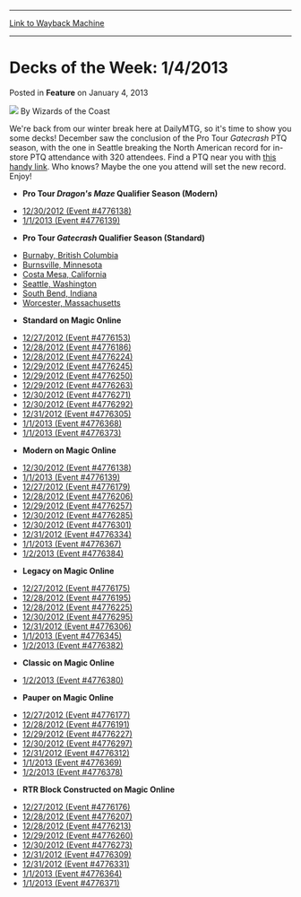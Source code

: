 
---
[Link to Wayback Machine](https://web.archive.org/web/20220129134100/https://magic.wizards.com/en/articles/archive/feature/decks-week-142013-2013-01-04)

[_metadata_:author]:- "Wizards of the Coast"
[_metadata_:description]:- "We're back from our winter break here at DailyMTG, so it's time to show you some decks! December saw the conclusion of the Pro Tour Gatecrash PTQ season, with the one in Seattle breaking the North American record for in-store PTQ attendance with 320 attendees. Find a PTQ near you with this handy link. Who knows? Maybe the one you attend will set the new record. Enjoy!"
[_metadata_:generator]:- "Drupal 7 (http://drupal.org)"
[_metadata_:node]:- "596716"
[_metadata_:publish_date]:- "2013-01-04"
[_metadata_:source]:- "div-main-content"
[_metadata_:title]:- "Decks of the Week: 1/4/2013"
[_metadata_:wayback_capture_timestamp]:- "2022-01-29 13:41:00"
[_metadata_:wayback_raw_url]:- "https://web.archive.org/web/20220129134100id_/https://magic.wizards.com/en/articles/archive/feature/decks-week-142013-2013-01-04"
[_metadata_:wayback_url]:- "https://magic.wizards.com/en/articles/archive/feature/decks-week-142013-2013-01-04"
---


Decks of the Week: 1/4/2013
===========================



 Posted in **Feature**
 on January 4, 2013 






![](https://media.magic.wizards.com/styles/auth_small/public/images/person/wizards_author.jpg)
By Wizards of the Coast












We're back from our winter break here at DailyMTG, so it's time to show you some decks! December saw the conclusion of the Pro Tour *Gatecrash* PTQ season, with the one in Seattle breaking the North American record for in-store PTQ attendance with 320 attendees. Find a PTQ near you with [this handy link](http://www.wizards.com/Magic/TCG/Events.aspx?x=mtg/event/protour/qualifierlist#gtc). Who knows? Maybe the one you attend will set the new record. Enjoy! 


* **Pro Tour *Dragon's Maze* Qualifier Season (Modern)**
+ [12/30/2012 (Event #4776138)](http://archive.wizards.com/Magic/Digital/MagicOnlineTourn.aspx?x=mtg/digital/magiconline/tourn/4776138)
+ [1/1/2013 (Event #4776139)](http://archive.wizards.com/Magic/Digital/MagicOnlineTourn.aspx?x=mtg/digital/magiconline/tourn/4776139)
* **Pro Tour *Gatecrash* Qualifier Season (Standard)**
+ [Burnaby, British Columbia](/en/articles/archive/event-coverage/pro-tour-gatecrash-qualifier-season-top-8-standard-decklists-2013-37)
+ [Burnsville, Minnesota](/en/articles/archive/event-coverage/pro-tour-gatecrash-qualifier-season-top-8-standard-decklists-2013-38)
+ [Costa Mesa, California](/en/articles/archive/event-coverage/pro-tour-gatecrash-qualifier-season-top-8-standard-decklists-2013-36)
+ [Seattle, Washington](/en/articles/archive/event-coverage/pro-tour-gatecrash-qualifier-season-top-8-standard-decklists-2013-35)
+ [South Bend, Indiana](/en/articles/archive/event-coverage/pro-tour-gatecrash-qualifier-season-top-8-standard-decklists-2013-39)
+ [Worcester, Massachusetts](/en/articles/archive/event-coverage/pro-tour-gatecrash-qualifier-season-top-8-standard-decklists-2013-40)
* **Standard on Magic Online**
+ [12/27/2012 (Event #4776153)](http://archive.wizards.com/Magic/Digital/MagicOnlineTourn.aspx?x=mtg/digital/magiconline/tourn/4776153)
+ [12/28/2012 (Event #4776186)](http://archive.wizards.com/Magic/Digital/MagicOnlineTourn.aspx?x=mtg/digital/magiconline/tourn/4776186)
+ [12/28/2012 (Event #4776224)](http://archive.wizards.com/Magic/Digital/MagicOnlineTourn.aspx?x=mtg/digital/magiconline/tourn/4776224)
+ [12/29/2012 (Event #4776245)](http://archive.wizards.com/Magic/Digital/MagicOnlineTourn.aspx?x=mtg/digital/magiconline/tourn/4776245)
+ [12/29/2012 (Event #4776250)](http://archive.wizards.com/Magic/Digital/MagicOnlineTourn.aspx?x=mtg/digital/magiconline/tourn/4776250)
+ [12/29/2012 (Event #4776263)](http://archive.wizards.com/Magic/Digital/MagicOnlineTourn.aspx?x=mtg/digital/magiconline/tourn/4776263)
+ [12/30/2012 (Event #4776271)](http://archive.wizards.com/Magic/Digital/MagicOnlineTourn.aspx?x=mtg/digital/magiconline/tourn/4776271)
+ [12/30/2012 (Event #4776292)](http://archive.wizards.com/Magic/Digital/MagicOnlineTourn.aspx?x=mtg/digital/magiconline/tourn/4776292)
+ [12/31/2012 (Event #4776305)](http://archive.wizards.com/Magic/Digital/MagicOnlineTourn.aspx?x=mtg/digital/magiconline/tourn/4776305)
+ [1/1/2013 (Event #4776368)](http://archive.wizards.com/Magic/Digital/MagicOnlineTourn.aspx?x=mtg/digital/magiconline/tourn/4776368)
+ [1/1/2013 (Event #4776373)](http://archive.wizards.com/Magic/Digital/MagicOnlineTourn.aspx?x=mtg/digital/magiconline/tourn/4776373)
* **Modern on Magic Online**
+ [12/30/2012 (Event #4776138)](http://archive.wizards.com/Magic/Digital/MagicOnlineTourn.aspx?x=mtg/digital/magiconline/tourn/4776138)
+ [1/1/2013 (Event #4776139)](http://archive.wizards.com/Magic/Digital/MagicOnlineTourn.aspx?x=mtg/digital/magiconline/tourn/4776139)
+ [12/27/2012 (Event #4776179)](http://archive.wizards.com/Magic/Digital/MagicOnlineTourn.aspx?x=mtg/digital/magiconline/tourn/4776179)
+ [12/28/2012 (Event #4776206)](http://archive.wizards.com/Magic/Digital/MagicOnlineTourn.aspx?x=mtg/digital/magiconline/tourn/4776206)
+ [12/29/2012 (Event #4776257)](http://archive.wizards.com/Magic/Digital/MagicOnlineTourn.aspx?x=mtg/digital/magiconline/tourn/4776257)
+ [12/30/2012 (Event #4776285)](http://archive.wizards.com/Magic/Digital/MagicOnlineTourn.aspx?x=mtg/digital/magiconline/tourn/4776285)
+ [12/30/2012 (Event #4776301)](http://archive.wizards.com/Magic/Digital/MagicOnlineTourn.aspx?x=mtg/digital/magiconline/tourn/4776301)
+ [12/31/2012 (Event #4776334)](http://archive.wizards.com/Magic/Digital/MagicOnlineTourn.aspx?x=mtg/digital/magiconline/tourn/4776334)
+ [1/1/2013 (Event #4776367)](http://archive.wizards.com/Magic/Digital/MagicOnlineTourn.aspx?x=mtg/digital/magiconline/tourn/4776367)
+ [1/2/2013 (Event #4776384)](http://archive.wizards.com/Magic/Digital/MagicOnlineTourn.aspx?x=mtg/digital/magiconline/tourn/4776384)
* **Legacy on Magic Online**
+ [12/27/2012 (Event #4776175)](http://archive.wizards.com/Magic/Digital/MagicOnlineTourn.aspx?x=mtg/digital/magiconline/tourn/4776175)
+ [12/28/2012 (Event #4776195)](http://archive.wizards.com/Magic/Digital/MagicOnlineTourn.aspx?x=mtg/digital/magiconline/tourn/4776195)
+ [12/28/2012 (Event #4776225)](http://archive.wizards.com/Magic/Digital/MagicOnlineTourn.aspx?x=mtg/digital/magiconline/tourn/4776225)
+ [12/30/2012 (Event #4776295)](http://archive.wizards.com/Magic/Digital/MagicOnlineTourn.aspx?x=mtg/digital/magiconline/tourn/4776295)
+ [12/31/2012 (Event #4776306)](http://archive.wizards.com/Magic/Digital/MagicOnlineTourn.aspx?x=mtg/digital/magiconline/tourn/4776306)
+ [1/1/2013 (Event #4776345)](http://archive.wizards.com/Magic/Digital/MagicOnlineTourn.aspx?x=mtg/digital/magiconline/tourn/4776345)
+ [1/2/2013 (Event #4776382)](http://archive.wizards.com/Magic/Digital/MagicOnlineTourn.aspx?x=mtg/digital/magiconline/tourn/4776382)
* **Classic on Magic Online**
+ [1/2/2013 (Event #4776380)](http://archive.wizards.com/Magic/Digital/MagicOnlineTourn.aspx?x=mtg/digital/magiconline/tourn/4776380)
* **Pauper on Magic Online**
+ [12/27/2012 (Event #4776177)](http://archive.wizards.com/Magic/Digital/MagicOnlineTourn.aspx?x=mtg/digital/magiconline/tourn/4776177)
+ [12/28/2012 (Event #4776191)](http://archive.wizards.com/Magic/Digital/MagicOnlineTourn.aspx?x=mtg/digital/magiconline/tourn/4776191)
+ [12/29/2012 (Event #4776227)](http://archive.wizards.com/Magic/Digital/MagicOnlineTourn.aspx?x=mtg/digital/magiconline/tourn/4776227)
+ [12/30/2012 (Event #4776297)](http://archive.wizards.com/Magic/Digital/MagicOnlineTourn.aspx?x=mtg/digital/magiconline/tourn/4776297)
+ [12/31/2012 (Event #4776312)](http://archive.wizards.com/Magic/Digital/MagicOnlineTourn.aspx?x=mtg/digital/magiconline/tourn/4776312)
+ [1/1/2013 (Event #4776369)](http://archive.wizards.com/Magic/Digital/MagicOnlineTourn.aspx?x=mtg/digital/magiconline/tourn/4776369)
+ [1/2/2013 (Event #4776378)](http://archive.wizards.com/Magic/Digital/MagicOnlineTourn.aspx?x=mtg/digital/magiconline/tourn/4776378)
* **RTR Block Constructed on Magic Online**
+ [12/27/2012 (Event #4776176)](http://archive.wizards.com/Magic/Digital/MagicOnlineTourn.aspx?x=mtg/digital/magiconline/tourn/4776176)
+ [12/28/2012 (Event #4776207)](http://archive.wizards.com/Magic/Digital/MagicOnlineTourn.aspx?x=mtg/digital/magiconline/tourn/4776207)
+ [12/28/2012 (Event #4776213)](http://archive.wizards.com/Magic/Digital/MagicOnlineTourn.aspx?x=mtg/digital/magiconline/tourn/4776213)
+ [12/29/2012 (Event #4776260)](http://archive.wizards.com/Magic/Digital/MagicOnlineTourn.aspx?x=mtg/digital/magiconline/tourn/4776260)
+ [12/30/2012 (Event #4776273)](http://archive.wizards.com/Magic/Digital/MagicOnlineTourn.aspx?x=mtg/digital/magiconline/tourn/4776273)
+ [12/31/2012 (Event #4776309)](http://archive.wizards.com/Magic/Digital/MagicOnlineTourn.aspx?x=mtg/digital/magiconline/tourn/4776309)
+ [12/31/2012 (Event #4776331)](http://archive.wizards.com/Magic/Digital/MagicOnlineTourn.aspx?x=mtg/digital/magiconline/tourn/4776331)
+ [1/1/2013 (Event #4776364)](http://archive.wizards.com/Magic/Digital/MagicOnlineTourn.aspx?x=mtg/digital/magiconline/tourn/4776364)
+ [1/1/2013 (Event #4776371)](http://archive.wizards.com/Magic/Digital/MagicOnlineTourn.aspx?x=mtg/digital/magiconline/tourn/4776371)






